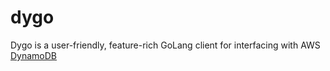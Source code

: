 # dygo
Dygo is a user-friendly, feature-rich GoLang client for interfacing with AWS [DynamoDB](https://aws.amazon.com/dynamodb/)
